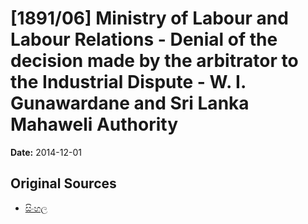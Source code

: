 # [1891/06] Ministry of Labour and Labour Relations - Denial of the decision made by the arbitrator to the Industrial Dispute - W. I. Gunawardane and Sri Lanka Mahaweli Authority

**Date:** 2014-12-01

## Original Sources

- [සිංහල](https://documents.gov.lk/view/extra-gazettes/2014/12/1891-06_S.pdf)
